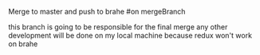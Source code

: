 Merge to master and push to brahe
#on mergeBranch

this branch is going to be responsible for the final merge
any other development will be done on my local machine because
redux won't work on brahe
